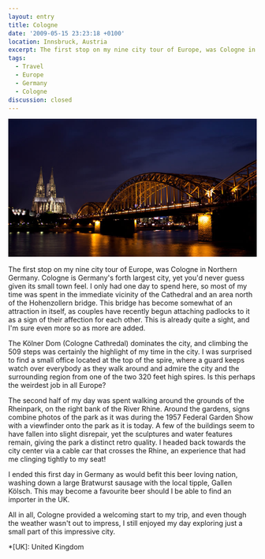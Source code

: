 ```yaml
---
layout: entry
title: Cologne
date: '2009-05-15 23:23:18 +0100'
location: Innsbruck, Austria
excerpt: The first stop on my nine city tour of Europe, was Cologne in Northern Germany.
tags:
  - Travel
  - Europe
  - Germany
  - Cologne
discussion: closed
---
```

![Cologne](/assets/images/2009/05/cologne.jpg)

The first stop on my nine city tour of Europe, was Cologne in Northern Germany. Cologne is Germany's forth largest city, yet you'd never guess given its small town feel. I only had one day to spend here, so most of my time was spent in the immediate vicinity of the Cathedral and an area north of the Hohenzollern bridge. This bridge has become somewhat of an attraction in itself, as couples have recently begun attaching padlocks to it as a sign of their affection for each other. This is already quite a sight, and I'm sure even more so as more are added.

The Kölner Dom (Cologne Cathredal) dominates the city, and climbing the 509 steps was certainly the highlight of my time in the city. I was surprised to find a small office located at the top of the spire, where a guard keeps watch over everybody as they walk around and admire the city and the surrounding region from one of the two 320 feet high spires. Is this perhaps the weirdest job in all Europe?

The second half of my day was spent walking around the grounds of the Rheinpark, on the right bank of the River Rhine. Around the gardens, signs combine photos of the park as it was during the 1957 Federal Garden Show with a viewfinder onto the park as it is today. A few of the buildings seem to have fallen into slight disrepair, yet the sculptures and water features remain, giving the park a distinct retro quality. I headed back towards the city center via a cable car that crosses the Rhine, an experience that had me clinging tightly to my seat!

I ended this first day in Germany as would befit this beer loving nation, washing down a large Bratwurst sausage with the local tipple, Gallen Kölsch. This may become a favourite beer should I be able to find an importer in the UK.

All in all, Cologne provided a welcoming start to my trip, and even though the weather wasn't out to impress, I still enjoyed my day exploring just a small part of this impressive city.

*[UK]: United Kingdom
